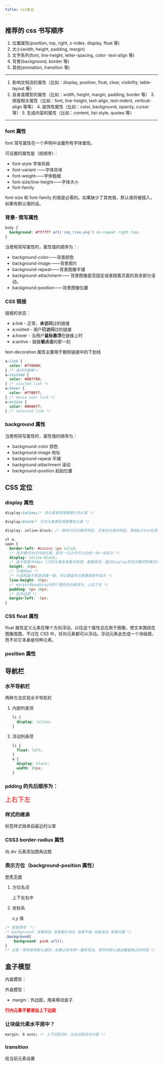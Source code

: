 ```yaml
---
title: css笔记
---
```


## 推荐的 css 书写顺序

1. 位置属性(position, top, right, z-index, display, float 等)
2. 大小(width, height, padding, margin)
3. 文字系列(font, line-height, letter-spacing, color- text-align 等)
4. 背景(background, border 等)
5. 其他(animation, transition 等)

---

1. 影响文档流的属性（比如：display, position, float, clear, visibility, table-layout 等）
2. 自身盒模型的属性（比如：width, height, margin, padding, border 等）
   3. 排版相关属性（比如：font, line-height, text-align, text-indent, vertical-align 等等）
      4. 装饰性属性（比如：color, background, opacity, cursor 等）
         5. 生成内容的属性（比如：content, list-style, quotes 等）

---

<!-- more -->

### font 属性

font 简写属性在一个声明中设置所有字体属性。

可设置的属性是（按顺序）：

- font-style 字体风格
- font-variant ——字体异体
- font-weight——字体粗细
- font-size/line-height——字体大小
- font-family

font-size 和 font-family 的值是必需的。如果缺少了其他值，默认值将被插入，如果有默认值的话。

### 背景- 简写属性

```css
body {
  background: #ffffff url('img_tree.png') no-repeat right top;
}
```

当使用简写属性时，属性值的顺序为：:

- background-color——背景颜色
- background-image ——背景图片
- background-repeat——背景图像平铺
- background-attachment—— 背景图像是否固定或者随着页面的其余部分滚动。
- background-position——背景图像位置

### CSS 链接

链接的状态：

- a:link - 正常，**未访问**过的链接
- a:visited - 用户**已访问**过的链接
- a:hover - 当用户**鼠标悬浮**在链接上时
- a:active - 链接**被点击**的那一刻

text-decoration 属性主要用于删除链接中的下划线

```css
a:link {
  color: #ff0000;
} /* 未访问链接*/
a:visited {
  color: #00ff00;
} /* visited link */
a:hover {
  color: #ff00ff;
} /* mouse over link */
a:active {
  color: #0000ff;
} /* selected link */
```

### background 属性

当使用简写属性时，属性值的顺序为：

- background-color 颜色
- background-image 地址
- background-repeat 平铺
- background-attachment 滚动
- background-position 起始位置

## CSS 定位

### display 属性

```css
display:inline;/* 块元素表现得更像行内元素 */

display:block/* 行内元素表现得更像块元素 */

display: inline-block; /* 既有行内元素的特征，又有块元素的特征，例如button标签 */
```

```css
ul a,
span {
  border-left: #cccccc 1px solid;
  /* 显示模式为行内块元素，即在一行之内可以分成一块一块显示 */
  display: inline-block;
  /* 盒子高度为40px (行内元素本身是没有宽、高属性的，通过display将显示模式转换为块元素后可以设置宽高) */
  height: 40px;
  /* 行高40px */
  /* 行高和盒子高度设置一致，可以使盒内元素垂直居中显示 */
  line-height: 40px;
  /* margin和padding中四个值的先后顺序为：上右下左 */
  padding: 0px 10px;
  /* 左外边距 */
  margin-left: -8px;
}
```

### CSS float 属性

float 属性定义元素在哪个方向浮动。以往这个属性总应用于图像，使文本围绕在图像周围，不过在 CSS 中，任何元素都可以浮动。浮动元素会生成一个块级框，而不论它本身是何种元素。

### position 属性

## 导航栏

### 水平导航栏

两种方法实现水平导航栏

1. 内嵌列表项

   ```css
   li {
     display: inline;
   }
   ```

2) 浮动列表项

   ```css
   li {
     float: left;
   }
   a {
     display: block;
     width: 60px;
   }
   ```

### pdding 的先后顺序为：

<span style="color:red;font-size:1.5em">上右下左</span>

###

### 样式的继承

标签样式继承自最近的父辈

### CSS3 border-radius 属性

向 div 元素添加圆角边框

### 表示方位（background-position 属性）

[参考手册](https://www.w3cschool.cn/cssref/pr-background-position.html)

1. 方位名词

   上下左右中

2. 坐标系

   x,y 值

```CSS
/* 背景简写  */
/* background：背景颜色 背景图片地址 背景平铺 背景滚动 背景位置 */
.background{
    background: pink url();
}
/* 注意：简写是有默认值的，如果之前有单一属性写法，简写的默认值会覆盖掉之前的值 */
```

## 盒子模型

内盒模型：

外盒模型：

- margin：外边距，用来移动盒子

<b style="color:red">行内元素不要添加上下边距</b>

### 让块级元素水平居中？

```css
margin: 0 auto; /* 上下边距为0，左右边距自动分配 */
```

### transition

给当前元素设置
